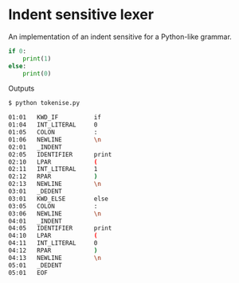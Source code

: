 # Indent sensitive lexer

An implementation of an indent sensitive for a Python-like grammar.

```python
if 0:
    print(1)
else:
    print(0)
```

Outputs

```bash
$ python tokenise.py

01:01   KWD_IF          if
01:04   INT_LITERAL     0
01:05   COLON           :
01:06   NEWLINE         \n
02:01   _INDENT
02:05   IDENTIFIER      print
02:10   LPAR            (
02:11   INT_LITERAL     1
02:12   RPAR            )
02:13   NEWLINE         \n
03:01   _DEDENT
03:01   KWD_ELSE        else
03:05   COLON           :
03:06   NEWLINE         \n
04:01   _INDENT
04:05   IDENTIFIER      print
04:10   LPAR            (
04:11   INT_LITERAL     0
04:12   RPAR            )
04:13   NEWLINE         \n
05:01   _DEDENT
05:01   EOF
```
